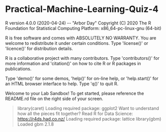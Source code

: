 # Practical-Machine-Learning-Quiz-4


R version 4.0.0 (2020-04-24) -- "Arbor Day"
Copyright (C) 2020 The R Foundation for Statistical Computing
Platform: x86_64-pc-linux-gnu (64-bit)

R is free software and comes with ABSOLUTELY NO WARRANTY.
You are welcome to redistribute it under certain conditions.
Type 'license()' or 'licence()' for distribution details.

R is a collaborative project with many contributors.
Type 'contributors()' for more information and
'citation()' on how to cite R or R packages in publications.

Type 'demo()' for some demos, 'help()' for on-line help, or
'help.start()' for an HTML browser interface to help.
Type 'q()' to quit R.

Welcome to your Lab Sandbox! To get started, please reference the README.rd file on the right side of your screen.
> library(caret)
Loading required package: ggplot2
Want to understand how all the pieces fit together? Read R for Data Science: https://r4ds.had.co.nz/
Loading required package: lattice
> library(gbm)
Loaded gbm 2.1.8
